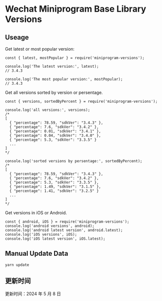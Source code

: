 
# Wechat Miniprogram Base Library Versions

## Useage

Get latest or most popular version:

```;
const { latest, mostPopular } = require('miniprogram-versions');

console.log('The latest version:', latest);
// 3.4.3

console.log('The most popular version:', mostPopular);
// 3.4.3

```

Get all versions sorted by version or persentage.

```
const { versions, sortedByPercent } = require('miniprogram-versions');

console.log('all versions:', versions);
/*
[
  { "percentage": 78.59, "sdkVer": "3.4.3" },
  { "percentage": 7.6, "sdkVer": "3.4.2" },
  { "percentage": 0.01, "sdkVer": "3.4.1" },
  { "percentage": 0.04, "sdkVer": "3.4.0" },
  { "percentage": 5.3, "sdkVer": "3.3.5" }
  ...
]
*/

console.log('sorted versions by persentage:', sortedByPercent);
/*
[
  { "percentage": 78.59, "sdkVer": "3.4.3" },
  { "percentage": 7.6, "sdkVer": "3.4.2" },
  { "percentage": 5.3, "sdkVer": "3.3.5" },
  { "percentage": 1.49, "sdkVer": "3.1.5" },
  { "percentage": 1.41, "sdkVer": "3.2.5" }
  ...
]
*/
```

Get versions in iOS or Android.

```
const { android, iOS } = require('miniprogram-versions');
console.log('android versions', android);
console.log('android latest version', android.latest);
console.log('iOS versions', iOS);
console.log('iOS latest version', iOS.latest);
```

## Manual Update Data

```
yarn update
```

## 更新时间

更新时间：2024 年 5 月 8 日
